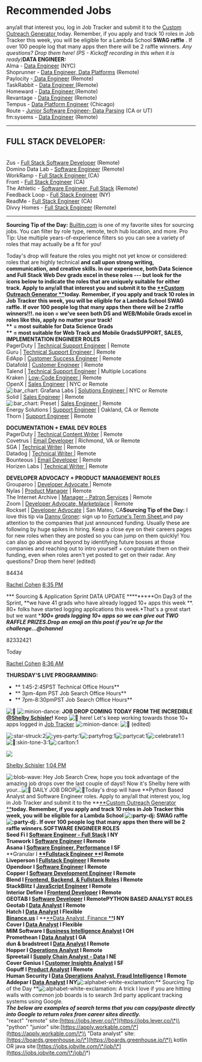 # Recommended Jobs

any/all that interest you, log in Job Tracker and submit it to the [Custom Outreach Generator ](https://lambda-alumni.slack.com/archives/GJQ1VTZ7U/p1632239925188100)today. Remember, if you apply and track 10 roles in Job Tracker this week, you will be eligible for a Lambda School **SWAG raffle** . If over 100 people log that many apps then there will be 2 raffle winners. _Any questions? Drop them here! (PS - Kickoff recording in this when it is ready)_**DATA ENGINEER:**\
Alma - [Data Engineer](https://angel.co/company/alma-14/jobs/1169661-data-engineer) (NYC)\
Shoprunner - [Data Engineer, Data Platforms](https://builtin.com/job/data/data-engineer-data-platform/71736) (Remote)\
Paylocity -[ Data Engineer](https://www.paylocity.com/careers/career-opportunities/all-listings/?jobId=7374) (Remote)\
TaskRabbit - [Data Engineer ](https://boards.greenhouse.io/taskrabbit/jobs/3523067)(Remote)\
Homeward - [Data Engineer ](https://www.homeward.com/jobs?gh\_jid=4915619002)(Remote)\
Revantage - [Data Engineer](https://careers-revantage.icims.com/jobs/3157/data-engineer---remote/job?mobile=false\&width=1482\&height=500\&bga=true\&needsRedirect=false\&jan1offset=-300\&jun1offset=-240) (Remote)\
Tempus - [Data Platform Engineer](https://www.tempus.com/careers/job/?gh\_jid=4262179002) (Chicago)\
Route - [Junior Software Engineer- Data Parsing](https://route.com/careers#junior-software-engineer-data-parsing-team-ut) (CA or UT)\
fm:sysems - [Data Engineer](https://fmsystems.applytojob.com/apply/yAHW3sbsMx/Data-Engineer) (Remote)

***

## **FULL STACK DEVELOPER:**

\
Zus - [Full Stack Software Developer](https://jobs.lever.co/zushealth/3a5023af-bb94-40b0-9b6f-d680aedf44b3) (Remote)\
Domino Data Lab - [Software Engineer](https://boards.greenhouse.io/dominodatalab/jobs/3524308) (Remote)\
WorkRamp - [Full Stack Engineer ](https://angel.co/company/workramp/jobs/1708848-full-stack-engineer)(CA)\
Front - [Full Stack Engineer](https://angel.co/company/front/jobs/1700793-full-stack-engineer-growth-team) (CA)\
The Athletic - [Software Engineer, Full Stack](https://angel.co/company/the-athletic/jobs/1103135-software-engineer-full-stack-subscriber-experience-remote) (Remote)\
Feedback Loop - [Full Stack Engineer](https://angel.co/company/feedbackloopcom/jobs/680859-full-stack-engineer) (NY)\
ReadMe - [Full Stack Engineer](https://angel.co/company/readme/jobs/1730772-full-stack-engineer) (CA)\
Divvy Homes - [Full Stack Engineer](https://angel.co/company/divvy-homes/jobs/1735652-full-stack-engineer-chicago-remote-okay) (Remote)

***

**Sourcing Tip of the Day:** [Builtin.com](http://builtin.com) is one of my favorite sites for sourcing jobs. You can filter by role type, remote, tech hub location, and more. Pro Tip: Use multiple years-of-experience filters so you can see a variety of roles that may actually be a fit for you!



&#x20;Today's drop will feature the roles you might not yet know or considered: roles that are highly technical **and call upon strong writing, communication, and creative skills. In our experience, both Data Science and Full Stack Web Dev grads excel in these roles --- but look for the icons below to indicate the roles that are uniquely suitable for either track. Apply to any/all that interest you and submit it to the **[**Custom Outreach Generator **](https://lambda-alumni.slack.com/archives/GJQ1VTZ7U/p1632239925188100)**today. Remember, if you apply and track 10 roles in Job Tracker this week, you will be eligible for a Lambda School SWAG raffle. If over 100 people log that many apps then there will be 2 raffle winners!!!. no icon = we've seen both DS and WEB/Mobile Grads excel in roles like this, apply no matter your track!**\
** = most suitable for Data Science Grads**\
** = most suitable for Web Track and Mobile GradsSUPPORT, SALES, IMPLEMENTATION ENGINEER ROLES**\
PagerDuty | [Technical Support Engineer](https://boards.greenhouse.io/pagerduty/jobs/4174741004) | Remote\
Guru | [Technical Support Engineer ](https://jobs.supportdriven.com/job/764/technical-support-engineer/)| Remote\
EdApp | [Customer Success Engineer](https://jobs.lever.co/edapp/e375c957-9add-4f6a-8ec8-1b0774bfd88c) | Remote\
&#x20;Datafold | [Customer Engineer](https://jobs.lever.co/datafold/9e3e19cd-54ee-469b-aaca-6a2231c7971a) | Remote\
Talend | [Technical Support Engineer](https://jobs.lever.co/talend/1024d514-a403-468d-bdd5-8be5a0aed142) | Multiple Locations\
Kraken | [Low-Code Engineer ](https://jobs.lever.co/kraken/4e2f2551-0c06-474d-a779-e5bbbdeec810?ref=web3.career)| Remote\
&#x20;OpenX | [Sales Engineer](https://jobs.lever.co/openx/1f2aa5eb-be81-4c73-acbf-3762bcf9cb0a) | NYC or Remote\
![:bar\_chart:](https://slack-imgs.com/?c=1\&o1=gu\&url=https%3A%2F%2Fa.slack-edge.com%2Fproduction-standard-emoji-assets%2F13.0%2Fgoogle-medium%2F1f4ca%402x.png) Grafana Labs | [Solutions Engineer ](https://jobs.lever.co/grafana/e19b12bd-9a6b-4b53-bac0-38dd89fa49a4)| NYC or Remote\
Solid | [Sales Engineer](https://jobs.ashbyhq.com/solid/11226104-a4bb-4fe8-9532-a86fc94f7a95) | Remote\
![:bar\_chart:](https://slack-imgs.com/?c=1\&o1=gu\&url=https%3A%2F%2Fa.slack-edge.com%2Fproduction-standard-emoji-assets%2F13.0%2Fgoogle-medium%2F1f4ca%402x.png) Preset | [Sales Engineer ](https://angel.co/company/preset-1/jobs/1751391-sales-engineer)| Remote\
Energy Solutions | [Support Engineer](https://www.techjobsforgood.com/jobs/10785/) | Oakland, CA or Remote\
Thorn | [Support Engineer](https://www.techjobsforgood.com/jobs/10665/) | Remote

**DOCUMENTATION + EMAIL DEV ROLES**\
PagerDuty | [Technical Content Writer](https://boards.greenhouse.io/pagerduty/jobs/4100080004) | Remote\
Covetrus | [Email Developer](https://tarta.ai/j/jHqq03wBPV406l6XwvN0-email-developer-remote-in-richmond-va-at-covetrus) | Richmond, VA or Remote\
SGA | [Technical Writer](https://www.linkedin.com/jobs/view/technical-writer-remote-at-software-guidance-assistance-inc-sga-inc-2777958395/) | Remote\
Datadog | [Technical Writer ](https://www.linkedin.com/jobs/view/2783679795/)| Remote\
Bounteous | [Email Developer](https://jobs.lever.co/bounteous/702d7a59-b033-4ba4-8cee-ff3147cec794) | Remote\
Horizen Labs | [Technical Writer ](https://horizenlabs.io/careers/job/?gh\_jid=4136435004)| Remote

**DEVELOPER ADVOCACY + PRODUCT MANAGEMENT ROLES**\
Grouparoo | [Developer Advocate ](https://jobs.lever.co/grouparoo/5e1531b4-7ec8-4c10-8e52-fc23f8aa8452?lever-origin=applied\&lever-source%5B%5D=KeyValues)| Remote\
Nylas | [Product Manager](https://jobs.lever.co/nylas/b44dd0f8-cbea-4d03-bc34-6c41061a9812) | Remote\
The Internet Archive | [Manager - Patron Services](https://app.trinethire.com/companies/32967-internet-archive/jobs/42679-manager-patron-services-remote-n-america) | Remote\
&#x20;Zoom | [Developer Advocate, Marketplace](https://www.builtinsf.com/job/engineer/marketplace-specialist-developer-advocate/67297) | Remote\
Rockset | [Developer Advocate](https://jobs.lever.co/rockset/4d54c201-45d1-493b-b3c7-cade7c6546db) | San Mateo, CA**Sourcing Tip of the Day:** I love this tip via [Danny Groner](https://twitter.com/DannyGroner): sign up to [Fortune's Term Sheet ](https://fortune.com/newsletter/termsheet)and pay attention to the companies that just announced funding. Usually these are following by huge spikes in hiring. Keep a close eye on their careers pages for new roles when they are posted so you can jump on them quickly! You can also go above and beyond by identifying future bosses at those companies and reaching out to intro yourself + congratulate them on their funding, even when roles aren't yet posted to get on their radar. Any questions? Drop them here!  (edited)&#x20;

84434

[Rachel Cohen](https://app.slack.com/team/W012CLA96NM)  [8:35 PM](https://lambda-students.slack.com/archives/GJQ1VTZ7U/p1635986118153700)

\*\*\* Sourcing & Application Sprint DATA UPDATE \*\*\*\*\*\*\*\*\*On Day3 of the Sprint, \*\*we have 41 grads who have already logged 10+ apps this week \*\*. 80+ folks have started logging applications this week.\*That's a great start but we want \*_**100+ grads logging 10+ apps so we can give out TWO RAFFLE PRIZES.Drop an emoji on this post if you're up for the challenge...@channel**_

82332421

Today

[Rachel Cohen](https://app.slack.com/team/W012CLA96NM)  [8:36 AM](https://lambda-students.slack.com/archives/GJQ1VTZ7U/p1636029399157200)

**THURSDAY'S  LIVE PROGRAMMING:**

* \*\* 1:45-2:45PST Technical Office Hours\*\*
* \*\* 3pm-4pm PST Job Search Office Hours\*\*
* \*\* 7pm-8:30pmPST Job Search Office Hours\*\*

![:microphone:](https://slack-imgs.com/?c=1\&o1=gu\&url=https%3A%2F%2Fa.slack-edge.com%2Fproduction-standard-emoji-assets%2F13.0%2Fgoogle-medium%2F1f3a4%402x.png) ![:minion-dance:](https://slack-imgs.com/?c=1\&o1=gu\&url=https%3A%2F%2Femoji.slack-edge.com%2FTSZCHB482%2Fminion-dance%2Fb2e045cfc2a978bd.gif) **JOB DROP COMING TODAY FROM THE INCREDIBLE **[**@Shelby Schisler**](https://lambda-students.slack.com/team/U0259NF2NTZ)**!** Keep ![:eyes:](https://slack-imgs.com/?c=1\&o1=gu\&url=https%3A%2F%2Fa.slack-edge.com%2Fproduction-standard-emoji-assets%2F13.0%2Fgoogle-medium%2F1f440%402x.png) here! Let's keep working towards those 10+ apps logged in [Job Tracker](https://careers.lambdaschool.com/jobtracker) ![:minion-dance:](https://slack-imgs.com/?c=1\&o1=gu\&url=https%3A%2F%2Femoji.slack-edge.com%2FTSZCHB482%2Fminion-dance%2Fb2e045cfc2a978bd.gif)   ![:microphone:](https://slack-imgs.com/?c=1\&o1=gu\&url=https%3A%2F%2Fa.slack-edge.com%2Fproduction-standard-emoji-assets%2F13.0%2Fgoogle-medium%2F1f3a4%402x.png) (edited)&#x20;

![:star-struck:](https://slack-imgs.com/?c=1\&o1=gu\&url=https%3A%2F%2Fa.slack-edge.com%2Fproduction-standard-emoji-assets%2F13.0%2Fgoogle-small%2F1f929%402x.png)2![:yes-party:](https://slack-imgs.com/?c=1\&o1=gu\&url=https%3A%2F%2Femoji.slack-edge.com%2FTSZCHB482%2Fyes-party%2F5a6b27fa5f16c01f.gif)1![:partyfrog:](https://slack-imgs.com/?c=1\&o1=gu\&url=https%3A%2F%2Femoji.slack-edge.com%2FTSZCHB482%2Fpartyfrog%2Fe3dbae2b11156f0a.gif)1![:partycat:](https://slack-imgs.com/?c=1\&o1=gu\&url=https%3A%2F%2Femoji.slack-edge.com%2FTSZCHB482%2Fpartycat%2Fe3dbae2b11156f0a.gif)1![:celebrate1:](https://slack-imgs.com/?c=1\&o1=gu\&url=https%3A%2F%2Femoji.slack-edge.com%2FTSZCHB482%2Fcelebrate1%2Fd113a8dc93ae956c.gif)1![:muscle::skin-tone-3:](https://slack-imgs.com/?c=1\&o1=gu\&url=https%3A%2F%2Fa.slack-edge.com%2Fproduction-standard-emoji-assets%2F13.0%2Fgoogle-small%2F1f4aa-1f3fc%402x.png)1![:carlton:](https://slack-imgs.com/?c=1\&o1=gu\&url=https%3A%2F%2Femoji.slack-edge.com%2FTSZCHB482%2Fcarlton%2Fb0052e6693eb0b13.gif)1

![](https://ca.slack-edge.com/ESZCHB482-U0259NF2NTZ-71effe5c424a-48)

[Shelby Schisler](https://app.slack.com/team/U0259NF2NTZ)  [1:04 PM](https://lambda-students.slack.com/archives/GJQ1VTZ7U/p1636045495159100)

![:blob-wave:](https://slack-imgs.com/?c=1\&o1=gu\&url=https%3A%2F%2Femoji.slack-edge.com%2FTSZCHB482%2Fblob-wave%2F4cb29be0b3bb0729.gif) Hey Job Search Crew, hope you took advantage of the amazing job drops over the last couple of days!! Now it's Shelby here with your...![:microphone:](https://slack-imgs.com/?c=1\&o1=gu\&url=https%3A%2F%2Fa.slack-edge.com%2Fproduction-standard-emoji-assets%2F13.0%2Fgoogle-medium%2F1f3a4%402x.png) DAILY JOB DROP![:microphone:](https://slack-imgs.com/?c=1\&o1=gu\&url=https%3A%2F%2Fa.slack-edge.com%2Fproduction-standard-emoji-assets%2F13.0%2Fgoogle-medium%2F1f3a4%402x.png)Today's drop will have **Python Based Analyst and Software Engineer roles. Apply to any/all that interest you, log in Job Tracker and submit it to the **[**Custom Outreach Generator **](https://lambda-alumni.slack.com/archives/GJQ1VTZ7U/p1632239925188100)**today. Remember, if you apply and track 10 roles in Job Tracker this week, you will be eligible for a Lambda School **![:party-dj:](https://slack-imgs.com/?c=1\&o1=gu\&url=https%3A%2F%2Femoji.slack-edge.com%2FTSZCHB482%2Fparty-dj%2Ff059a960cf5746ef.gif)** SWAG raffle **![:party-dj:](https://slack-imgs.com/?c=1\&o1=gu\&url=https%3A%2F%2Femoji.slack-edge.com%2FTSZCHB482%2Fparty-dj%2Ff059a960cf5746ef.gif)**. If over 100 people log that many apps then there will be 2 raffle winners.SOFTWARE ENGINEER ROLES**\
**Seed Fi I **[**Software Engineer - Full Stack**](https://jobs.lever.co/SeedFi/a06eef60-1ac8-47a7-9b35-15ca8abb99e7)** I NY**\
**Truework I **[**Software Engineer**](https://boards.greenhouse.io/truework/jobs/4791568003)** I Remote**\
**Asana I **[**Software Engineer, Performance**](https://boards.greenhouse.io/asana/jobs/3407336?t=e25d12871us)** I SF**\
**Granular I **[**Fullstack Engineer **](https://builtin.com/job/engineer/fullstack-engineer/144912)**I Remote**\
**Liveperson I **[**Fullstack Engineer**](https://builtin.com/job/engineer/full-stack-engineer-sdei/212930)** I Remote**\
**Opendoor I **[**Software Engineer**](https://jobs.lever.co/opendoor/b2e245bd-3539-4699-be72-d187b88fecf0)** I Remote**\
**Copper I **[**Software Development Engineer**](https://boards.greenhouse.io/copperbanking/jobs/4012480004)** I Remote**\
**Blend I **[**Frontend, Backend, & Fullstack Roles**](https://boards.greenhouse.io/blend)** I Remote**\
**StackBlitz I **[**JavaScript Engineer**](https://jobs.lever.co/stackblitz/70ef26ea-cb9d-4184-9f2c-4853078d48f8)** I Remote**\
**Interior Define I **[**Frontend Developer**](https://jobs.lever.co/interiordefine/7a039915-9932-4513-a3bc-f19b934b7f7c)** I Remote**\
**GEOTAB I **[**Software Developer**](https://careers.geotab.com/jobs/description/c13c1ce7-8f77-4a15-af92-72f273dacb4c/)** I RemotePYTHON BASED ANALYST ROLES**\
**Geotab I **[**Data Analyst**](https://jobs.lever.co/geotab/41fd62c5-d62d-4f4b-b2fd-b5ba548d6a0e)** I Remote**\
**Hatch I **[**Data Analyst**](https://jobs.lever.co/Hatchcard/02ab83d2-73dc-4f71-975a-382e3c133203?source=incluzion)** I Flexible**\
[**Binance.us**](http://binance.us)** I **[**Data Analyst, Finance **](https://jobs.lever.co/BAMTradingServices/1ad6867f-1f57-4c0d-a353-bf88b61e424c)**I NY**\
**Cover I **[**Data Analyst**](https://jobs.lever.co/cover-2/19b6f802-fe79-4cad-ad29-f9095688dfdc)** I Flexible**\
**MIM Software I **[**Business Intelligence Analyst**](https://jobs.lever.co/mimsoftware/d0939b46-8a96-4975-9669-d1919cc9cf73)** I OH**\
**Promethean I **[**Data Analyst**](https://jobs.lever.co/prometheanworld/4c2f6327-f35a-4d1c-aed9-3decf838704b)** I GA**\
**dun & bradstreet I **[**Data Analyst**](https://jobs.lever.co/dnb/2fe8634c-e010-4e58-a3ad-2fc661970360)** I Remote**\
**Hopper I **[**Operations Analyst**](https://jobs.lever.co/hopper/04a2d061-01b7-4563-bce6-9962fe44b3ff)** I Remote**\
**Spreetail I **[**Supply Chain Analyst - Data**](https://jobs.lever.co/spreetail/168d8d3a-8f40-4e66-8864-41d723c6469f)** I NE**\
**Cover Genius I **[**Customer Insights Analyst**](https://jobs.lever.co/covergenius/9456e124-db23-482e-b020-532690f83c97)** I SF**\
**Gopuff I **[**Product Analyst**](https://jobs.lever.co/gopuff/516652e3-8f42-473c-aa02-0c6d6498487f)** I Remote**\
**Human Security I **[**Data Operations Analyst, Fraud Intelligence**](https://jobs.lever.co/humansecurity/dd20766a-46a9-4d57-b2fc-055fefd7cbc4)** I Remote**\
**Addepar I **[**Data Analyst**](https://boards.greenhouse.io/addepar1/jobs/5638374002)** I NY**![:alphabet-white-exclamation:](https://slack-imgs.com/?c=1\&o1=gu\&url=https%3A%2F%2Femoji.slack-edge.com%2FTSZCHB482%2Falphabet-white-exclamation%2F08739f73a93a0d2c.png)\*\* Sourcing Tip of the Day \*\*![:alphabet-white-exclamation:](https://slack-imgs.com/?c=1\&o1=gu\&url=https%3A%2F%2Femoji.slack-edge.com%2FTSZCHB482%2Falphabet-white-exclamation%2F08739f73a93a0d2c.png) A trick I love  if you are hitting walls with common job boards is to search 3rd party applicant tracking systems using Google.\
_**The below are examples of search terms that you can copy/paste directly into Google to return roles from career sites directly.**_\
"react" "remote" site:[https://jobs.lever.co/\*](https://jobs.lever.co/\*)\
"python" "junior" site:[https://apply.workable.com/\*](https://apply.workable.com/\*)\
"Data analyst" site:[https://boards.greenhouse.io/\*](https://boards.greenhouse.io/\*)\
kotlin OR java site:[https://jobs.jobvite.com/\*/job/\*](https://jobs.jobvite.com/\*/job/\*)

